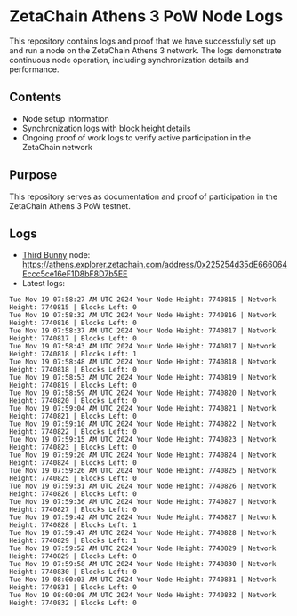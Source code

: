 # ZetaChain Athens 3 PoW Node Logs
This repository contains logs and proof that we have successfully set up and run a node on the ZetaChain Athens 3 network. The logs demonstrate continuous node operation, including synchronization details and performance.

## Contents
- Node setup information
- Synchronization logs with block height details
- Ongoing proof of work logs to verify active participation in the ZetaChain network

## Purpose
This repository serves as documentation and proof of participation in the ZetaChain Athens 3 PoW testnet.

## Logs

- [Third Bunny](https://thirdbunny.xyz/) node: https://athens.explorer.zetachain.com/address/0x225254d35dE666064Eccc5ce16eF1D8bF8D7b5EE
- Latest logs:
```
Tue Nov 19 07:58:27 AM UTC 2024 Your Node Height: 7740815 | Network Height: 7740815 | Blocks Left: 0
Tue Nov 19 07:58:32 AM UTC 2024 Your Node Height: 7740816 | Network Height: 7740816 | Blocks Left: 0
Tue Nov 19 07:58:37 AM UTC 2024 Your Node Height: 7740817 | Network Height: 7740817 | Blocks Left: 0
Tue Nov 19 07:58:43 AM UTC 2024 Your Node Height: 7740817 | Network Height: 7740818 | Blocks Left: 1
Tue Nov 19 07:58:48 AM UTC 2024 Your Node Height: 7740818 | Network Height: 7740818 | Blocks Left: 0
Tue Nov 19 07:58:53 AM UTC 2024 Your Node Height: 7740819 | Network Height: 7740819 | Blocks Left: 0
Tue Nov 19 07:58:59 AM UTC 2024 Your Node Height: 7740820 | Network Height: 7740820 | Blocks Left: 0
Tue Nov 19 07:59:04 AM UTC 2024 Your Node Height: 7740821 | Network Height: 7740821 | Blocks Left: 0
Tue Nov 19 07:59:10 AM UTC 2024 Your Node Height: 7740822 | Network Height: 7740822 | Blocks Left: 0
Tue Nov 19 07:59:15 AM UTC 2024 Your Node Height: 7740823 | Network Height: 7740823 | Blocks Left: 0
Tue Nov 19 07:59:20 AM UTC 2024 Your Node Height: 7740824 | Network Height: 7740824 | Blocks Left: 0
Tue Nov 19 07:59:26 AM UTC 2024 Your Node Height: 7740825 | Network Height: 7740825 | Blocks Left: 0
Tue Nov 19 07:59:31 AM UTC 2024 Your Node Height: 7740826 | Network Height: 7740826 | Blocks Left: 0
Tue Nov 19 07:59:36 AM UTC 2024 Your Node Height: 7740827 | Network Height: 7740827 | Blocks Left: 0
Tue Nov 19 07:59:42 AM UTC 2024 Your Node Height: 7740827 | Network Height: 7740828 | Blocks Left: 1
Tue Nov 19 07:59:47 AM UTC 2024 Your Node Height: 7740828 | Network Height: 7740829 | Blocks Left: 1
Tue Nov 19 07:59:52 AM UTC 2024 Your Node Height: 7740829 | Network Height: 7740829 | Blocks Left: 0
Tue Nov 19 07:59:58 AM UTC 2024 Your Node Height: 7740830 | Network Height: 7740830 | Blocks Left: 0
Tue Nov 19 08:00:03 AM UTC 2024 Your Node Height: 7740831 | Network Height: 7740831 | Blocks Left: 0
Tue Nov 19 08:00:08 AM UTC 2024 Your Node Height: 7740832 | Network Height: 7740832 | Blocks Left: 0
```
